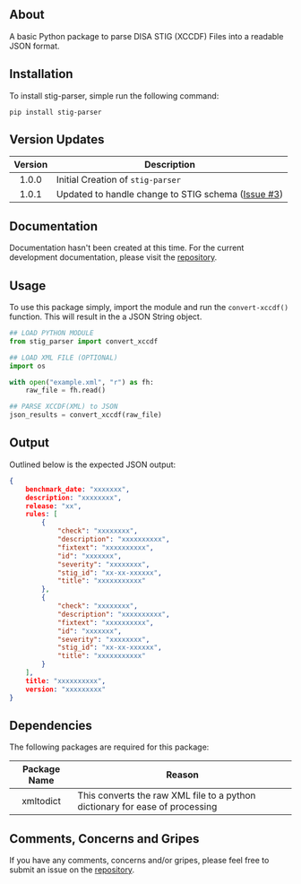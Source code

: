 ## About

A basic Python package to parse DISA STIG (XCCDF) Files into a readable JSON format.

## Installation

To install stig-parser, simple run the following command:

`pip install stig-parser`

## Version Updates

| Version | Description |
| :---: | --- | 
| 1.0.0 | Initial Creation of `stig-parser` |
| 1.0.1 | Updated to handle change to STIG schema ([Issue #3](/../../issues/3)) |

## Documentation

Documentation hasn't been created at this time. For the current development documentation, please visit the [repository](https://github.com/pkeech/stig_parser).

## Usage

To use this package simply, import the module and run the `convert-xccdf()` function. This will result in the a JSON String object. 

``` python
## LOAD PYTHON MODULE
from stig_parser import convert_xccdf

## LOAD XML FILE (OPTIONAL)
import os

with open("example.xml", "r") as fh:
    raw_file = fh.read()

## PARSE XCCDF(XML) to JSON
json_results = convert_xccdf(raw_file)

```

## Output

Outlined below is the expected JSON output:

``` json
{
    benchmark_date: "xxxxxxx",
    description: "xxxxxxxx",
    release: "xx",
    rules: [
        {
            "check": "xxxxxxxx", 
            "description": "xxxxxxxxxx", 
            "fixtext": "xxxxxxxxxx", 
            "id": "xxxxxxx", 
            "severity": "xxxxxxxx", 
            "stig_id": "xx-xx-xxxxxx", 
            "title": "xxxxxxxxxxx"
        },
        {
            "check": "xxxxxxxx", 
            "description": "xxxxxxxxxx", 
            "fixtext": "xxxxxxxxxx", 
            "id": "xxxxxxx", 
            "severity": "xxxxxxxx", 
            "stig_id": "xx-xx-xxxxxx", 
            "title": "xxxxxxxxxxx"
        }
    ],
    title: "xxxxxxxxxx",
    version: "xxxxxxxxx"
}
```


## Dependencies

The following packages are required for this package:

| Package Name | Reason |
| :---: | --- |
| xmltodict | This converts the raw XML file to a python dictionary for ease of processing |

## Comments, Concerns and Gripes

If you have any comments, concerns and/or gripes, please feel free to submit an issue on the [repository](https://github.com/pkeech/stig_parser).